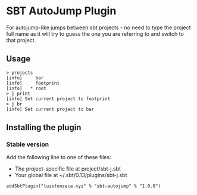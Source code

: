 # SBT AutoJump Plugin

For autojump-like jumps between sbt projects - no need to type the project full name as it will try
to guess the one you are referring to and switch to that project.

## Usage

```
> projects
[info] 	   bar
[info] 	   footprint
[info] 	 * root
> j print
[info] Set current project to footprint
> j br
[info] Set current project to bar
```

## Installing the plugin

### Stable version

Add the following line to one of these files:

- The project-specific file at project/sbt-j.sbt
- Your global file at ~/.sbt/0.13/plugins/sbt-j.sbt

```
addSbtPlugin("luisfonseca.xyz" % "sbt-autojump" % "1.0.0")
```

